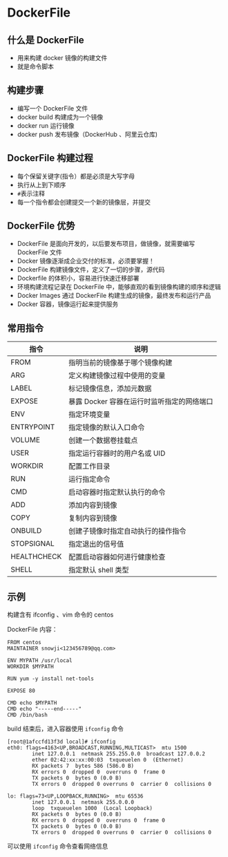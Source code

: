 # DockerFile

## 什么是 DockerFile

+ 用来构建 docker 镜像的构建文件
+ 就是命令脚本

## 构建步骤

+ 编写一个 DockerFile 文件
+ docker build 构建成为一个镜像
+ docker run 运行镜像
+ docker push 发布镜像（DockerHub 、阿里云仓库)

## DockerFile 构建过程

+ 每个保留关键字(指令）都是必须是大写字母
+ 执行从上到下顺序
+ `#`表示注释
+ 每一个指令都会创建提交一个新的镜像层，并提交

## DockerFile 优势

+ DockerFile 是面向开发的，以后要发布项目，做镜像，就需要编写 DockerFile 文件
+ Docker 镜像逐渐成企业交付的标准，必须要掌握！
+ DockerFile 构建镜像文件，定义了一切的步骤，源代码
+ Dockerfile 的体积小，容易进行快速迁移部署
+ 环境构建流程记录在 DockerFile 中，能够直观的看到镜像构建的顺序和逻辑
+ Docker Images 通过 DockerFile 构建生成的镜像，最终发布和运行产品
+ Docker 容器，镜像运行起来提供服务

## 常用指令

| 指令 |	说明 |
|-------------------|-------------------|
| FROM	| 指明当前的镜像基于哪个镜像构建 |
| ARG	| 定义构建镜像过程中使用的变量 |
| LABEL	| 标记镜像信息，添加元数据|
| EXPOSE	| 暴露 Docker 容器在运行时监听指定的网络端口 |
| ENV	| 指定环境变量 |
| ENTRYPOINT	| 指定镜像的默认入口命令 |
| VOLUME	| 创建一个数据卷挂载点 |
| USER	| 指定运行容器时的用户名或 UID |
| WORKDIR	| 配置工作目录 |
| RUN	| 运行指定命令 |
| CMD	| 启动容器时指定默认执行的命令 |
| ADD	| 添加内容到镜像 |
| COPY	| 复制内容到镜像 |
| ONBUILD	| 创建子镜像时指定自动执行的操作指令 |
| STOPSIGNAL | 	指定退出的信号值 |
| HEALTHCHECK |	配置启动容器如何进行健康检查 |
| SHELL 	| 指定默认 shell 类型 |


## 示例

构建含有 ifconfig 、vim 命令的 centos

DockerFile 内容：
```shell script
FROM centos
MAINTAINER snowji<123456789@qq.com>

ENV MYPATH /usr/local
WORKDIR $MYPATH

RUN yum -y install net-tools   

EXPOSE 80

CMD echo $MYPATH
CMD echo "-----end-----"
CMD /bin/bash
```
build 结束后，进入容器使用 `ifconfig` 命令
```shell script
[root@1afccfd13f3d local]# ifconfig
eth0: flags=4163<UP,BROADCAST,RUNNING,MULTICAST>  mtu 1500
        inet 127.0.0.1  netmask 255.255.0.0  broadcast 127.0.0.2
        ether 02:42:xx:xx:00:03  txqueuelen 0  (Ethernet)
        RX packets 7  bytes 586 (586.0 B)
        RX errors 0  dropped 0  overruns 0  frame 0
        TX packets 0  bytes 0 (0.0 B)
        TX errors 0  dropped 0 overruns 0  carrier 0  collisions 0

lo: flags=73<UP,LOOPBACK,RUNNING>  mtu 65536
        inet 127.0.0.1  netmask 255.0.0.0
        loop  txqueuelen 1000  (Local Loopback)
        RX packets 0  bytes 0 (0.0 B)
        RX errors 0  dropped 0  overruns 0  frame 0
        TX packets 0  bytes 0 (0.0 B)
        TX errors 0  dropped 0 overruns 0  carrier 0  collisions 0
```
可以使用 `ifconfig` 命令查看网络信息
